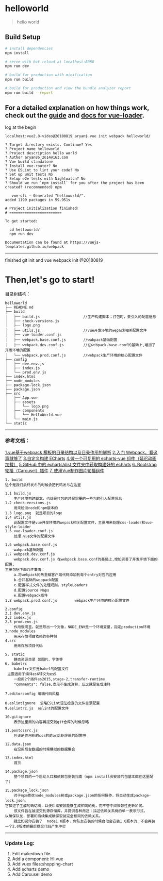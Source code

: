 # helloworld

> hello world

## Build Setup

``` bash
# install dependencies
npm install

# serve with hot reload at localhost:8080
npm run dev

# build for production with minification
npm run build

# build for production and view the bundle analyzer report
npm run build --report 
```

For a detailed explanation on how things work, check out the [guide](http://vuejs-templates.github.io/webpack/) and [docs for vue-loader](http://vuejs.github.io/vue-loader).
---
log at the begin
```
localhost:vue2.0-video@20180819 aryan$ vue init webpack helloworld/

? Target directory exists. Continue? Yes
? Project name helloworld
? Project description hello world
? Author aryan86_2014@163.com
? Vue build standalone
? Install vue-router? No
? Use ESLint to lint your code? No
? Set up unit tests No
? Setup e2e tests with Nightwatch? No
? Should we run `npm install` for you after the project has been created? (recommended) npm

   vue-cli · Generated "helloworld/".
added 1199 packages in 59.951s

# Project initialization finished!
# ========================

To get started:

  cd helloworld/
  npm run dev

Documentation can be found at https://vuejs-templates.github.io/webpack
```
---
finished git init and vue webpack init @20180819
# Then,let's go to start!

目录树结构：
```
helloworld
├── README.md
├── build
│   ├── build.js                    //生产构建脚本；打包时，要引入的配置信息
│   ├── check-versions.js
│   ├── logo.png
│   ├── utils.js                    //vue开发环境的wepack相关配置文件
│   ├── vue-loader.conf.js
│   ├── webpack.base.conf.js        //wabpack基础配置
│   ├── webpack.dev.conf.js         //在webpack.base.conf的基础上,增加了开发环境的配置
│   └── webpack.prod.conf.js        //webpack生产环境的核心配置文件
├── config
│   ├── dev.env.js
│   ├── index.js
│   └── prod.env.js
├── index.html
├── node_modules
├── package-lock.json
├── package.json
├── src
│   ├── App.vue
│   ├── assets
│   │   └── logo.png
│   ├── components
│   │   └── HelloWorld.vue
│   └── main.js
└── static
```
---
### 参考文档：

[1.vue基于webpack 模板的目录结构以及目录作用的解析](https://blog.csdn.net/qq_34645412/article/details/78818245)
[2.入门 Webpack，看这篇就够了](https://segmentfault.com/a/1190000006178770)
[3.自定义构建 ECharts](http://echarts.baidu.com/tutorial.html#%E8%87%AA%E5%AE%9A%E4%B9%89%E6%9E%84%E5%BB%BA%20ECharts)
[4.做一个可复用的 echarts-vue 组件（延迟动画加载）](https://segmentfault.com/a/1190000012803831)
[5.GitHub 中的 echarts/dist 文件夹中获取构建好的 echarts](https://github.com/apache/incubator-echarts/releases)
[6. Bootstrap 轮播（Carousel）插件](http://www.runoob.com/bootstrap/bootstrap-carousel-plugin.html)
[7. 使用Vue制作图片轮播组件](https://www.jb51.net/article/136847.htm)

```
1. build
这个是我们最终发布的时候会把代码发布在这里

1.1 build.js
    生产环境构建脚本，也就是打包的时候需要的一些包的引入配置信息
1.2 check-versions.js  
    用来检测node和npm版本的
1.3 logo.png  就是项目的logo
1.4 utils.js  
    此配置文件是vue开发环境的wepack相关配置文件，主要用来处理css-loader和vue-style-loader
1.5 vue-loader.conf.js
    处理.vue文件的配置文件

1.6 webpack.base.conf.js
    wabpack基础配置
1.7 webpack.dev.conf.js
    webpack.dev.conf.js 在webpack.base.conf的基础上,增加完善了开发环境下面的配置，
主要包括下面几件事情：
    a.将webpack的热重载客户端代码添加到每个entry对应的应用
    b.合并基础的webpack配置
    c.配置样式文件的处理规则，styleLoaders
    d.配置Source Maps
    e.配置webpack插件
1.8 webpack.prod.conf.js        webpack生产环境的核心配置文件

2.config
2.1 dev.env.js
2.2 index.js
2.3 prod.env.js
    作用很明显，就是导出一个对象，NODE_ENV是一个环境变量，指定production环境
3.node_modules
    用来存放项目依赖的各种包
4.src
    用来存放项目代码

5. static
    静态资源目录 如图片、字体等
6. babelrc
    babelrc文件是babel的配置文件
 主要适用于编译es6转义为es5
    一般用2个插件es2015,stage-2,transfer-runtime
    "comments": false,表示不生成注释，反之就是生成注释

7.editorconfig 编辑代码风格

8.eslintignore  忽略ESLint语法检查的文件目录配置
9.eslintrc.js  eslint的配置文件

10.gitignore
    表示这里面的内容再提交到git仓库的时候忽略

11.postcssrc.js
    应该是你用到的css的前or后处理器的配置吧

12.data.json
    在没用后台数据的时候模拟的数据集合

13.index.html
    首页

14.package.json
    整个项目的一个启动入口和依赖包安装指南（npm install会安装的包基本都在这里配了）

15.package_lock.json
    对于npm修改node_modules树或package.json的任何操作，将自动生成package-lock.json。 
它描述了生成的确切树，以便后续安装能够生成相同的树，而不管中间依赖性更新如何。
    该文件旨在被提交到源存储库，并提供各种用途：描述依赖关系树的单一表示形式，
以确保队友，部署和持续集成确保安装完全相同的依赖关系。
    就比如说你安装了  node1.0版本，你队友安装的时候自动会安装1.0版本的，不会再装一个2.0版本的最后提交代码产生冲突
```
---
### Update Log:
1. Edit makedown file.
2. Add a component: Hi.vue
3. Add vuex files:shopping-chart
4. Add echarts demo
5. Add Carousel demo
